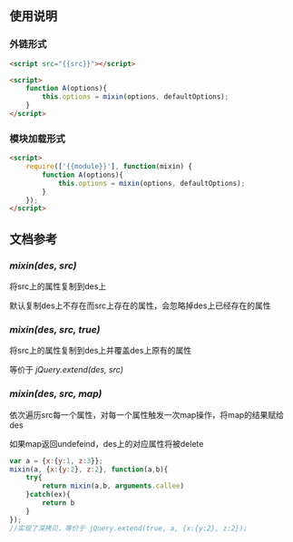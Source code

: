 ## 使用说明

### 外链形式

```html
<script src="{{src}}"></script>

<script>
    function A(options){
    	this.options = mixin(options, defaultOptions);
    }
</script>
```

### 模块加载形式

```html
<script>
    require(['{{module}}'], function(mixin) {
	    function A(options){
	    	this.options = mixin(options, defaultOptions);
	    }
    });
</script>
```

## 文档参考

### *mixin(des, src)*

将src上的属性复制到des上

默认复制des上不存在而src上存在的属性，会忽略掉des上已经存在的属性

### *mixin(des, src, true)*

将src上的属性复制到des上并覆盖des上原有的属性

等价于 *jQuery.extend(des, src)*

### *mixin(des, src, map)*

依次遍历src每一个属性，对每一个属性触发一次map操作，将map的结果赋给des

如果map返回undefeind，des上的对应属性将被delete

```js
var a = {x:{y:1, z:3}};
mixin(a, {x:{y:2}, z:2}, function(a,b){
	try{
		return mixin(a,b, arguments.callee)
	}catch(ex){
		return b
	}
});
//实现了深拷贝，等价于 jQuery.extend(true, a, {x:{y:2}, z:2});
```